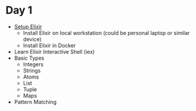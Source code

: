 # Day 1

- [Setup Elixir](/Setup/Setup.md)
  - Install Elixir on local workstation (could be personal laptop or similar device)
  - Install Elixir in Docker
- Learn Elixir Interactive Shell (iex)
- Basic Types
  - Integers
  - Strings
  - Atoms
  - List
  - Tuple
  - Maps
- Pattern Matching